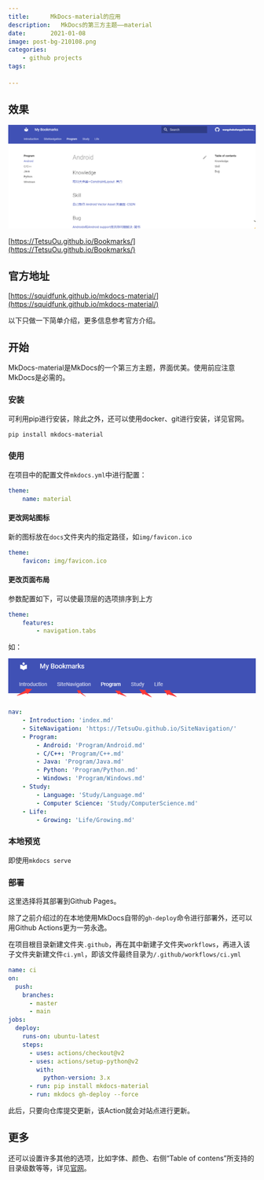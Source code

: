 ```yaml
---
title:      MkDocs-material的应用
description:   MkDocs的第三方主题——material
date:       2021-01-08
image: post-bg-210108.png
categories: 
    - github projects
tags:
    
---
```


## 效果

![image-20210108155956618](https://raw.githubusercontent.com/zezezeking/picturebed/main/image-20210108155956618.png)

[https://TetsuOu.github.io/Bookmarks/](https://TetsuOu.github.io/Bookmarks/)

## 官方地址

[https://squidfunk.github.io/mkdocs-material/](https://squidfunk.github.io/mkdocs-material/)

以下只做一下简单介绍，更多信息参考官方介绍。

## 开始

MkDocs-material是MkDocs的一个第三方主题，界面优美。使用前应注意MkDocs是必需的。



### 安装

可利用pip进行安装，除此之外，还可以使用docker、git进行安装，详见官网。

```bash
pip install mkdocs-material
```

### 使用

在项目中的配置文件`mkdocs.yml`中进行配置：

```yaml
theme: 
    name: material
```

#### 更改网站图标

新的图标放在`docs`文件夹内的指定路径，如`img/favicon.ico`

```yaml
theme: 
    favicon: img/favicon.ico
```

#### 更改页面布局

参数配置如下，可以使最顶层的选项排序到上方

```yaml
theme: 
    features:
        - navigation.tabs
```

如：

![image-20210108160950107](https://raw.githubusercontent.com/zezezeking/picturebed/main/image-20210108160950107.png)

```yaml
nav:
    - Introduction: 'index.md'
    - SiteNavigation: 'https://TetsuOu.github.io/SiteNavigation/'
    - Program:  
        - Android: 'Program/Android.md'
        - C/C++: 'Program/C++.md'
        - Java: 'Program/Java.md'
        - Python: 'Program/Python.md'
        - Windows: 'Program/Windows.md'
    - Study:
        - Language: 'Study/Language.md'
        - Computer Science: 'Study/ComputerScience.md'
    - Life:
        - Growing: 'Life/Growing.md'
```

### 本地预览

即使用`mkdocs serve`

### 部署

这里选择将其部署到Github Pages。

除了之前介绍过的在本地使用MkDocs自带的`gh-deploy`命令进行部署外，还可以用Github Actions更为一劳永逸。

在项目根目录新建文件夹`.github`，再在其中新建子文件夹`workflows`，再进入该子文件夹新建文件`ci.yml`，即该文件最终目录为`/.github/workflows/ci.yml`

```yml
name: ci
on:
  push:
    branches:
      - master
      - main
jobs:
  deploy:
    runs-on: ubuntu-latest
    steps:
      - uses: actions/checkout@v2
      - uses: actions/setup-python@v2
        with:
          python-version: 3.x
      - run: pip install mkdocs-material
      - run: mkdocs gh-deploy --force
```

此后，只要向仓库提交更新，该Action就会对站点进行更新。

## 更多

还可以设置许多其他的选项，比如字体、颜色、右侧“Table of contens”所支持的目录级数等等，详见[官网](https://squidfunk.github.io/mkdocs-material/)。